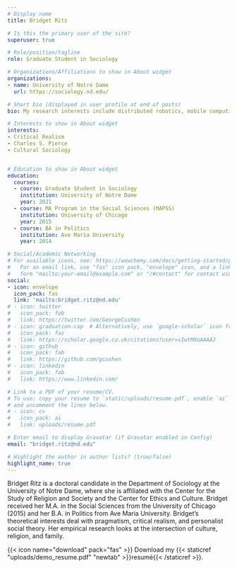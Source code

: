 ```yaml
---
# Display name
title: Bridget Ritz

# Is this the primary user of the site?
superuser: true

# Role/position/tagline
role: Graduate Student in Sociology

# Organizations/Affiliations to show in About widget
organizations:
- name: University of Notre Dame
  url: https://sociology.nd.edu/

# Short bio (displayed in user profile at end of posts)
bio: My research interests include distributed robotics, mobile computing and programmable matter.

# Interests to show in About widget
interests:
- Critical Realism
- Charles S. Pierce
- Cultural Sociology


# Education to show in About widget
education:
  courses:
  - course: Graduate Student in Sociology
    institution: University of Notre Dame
    year: 2021
  - course: MA Program in the Social Sciences (MAPSS)
    institution: University of Chicago
    year: 2015
  - course: BA in Politics
    institution: Ave Maria University
    year: 2014

# Social/Academic Networking
# For available icons, see: https://wowchemy.com/docs/getting-started/page-builder/#icons
#   For an email link, use "fas" icon pack, "envelope" icon, and a link in the
#   form "mailto:your-email@example.com" or "/#contact" for contact widget.
social:
- icon: envelope
  icon_pack: fas
  link: 'mailto:bridget.ritz@nd.edu'
# - icon: twitter
#   icon_pack: fab
#   link: https://twitter.com/GeorgeCushen
# - icon: graduation-cap  # Alternatively, use `google-scholar` icon from `ai` icon pack
#   icon_pack: fas
#   link: https://scholar.google.co.uk/citations?user=sIwtMXoAAAAJ
# - icon: github
#   icon_pack: fab
#   link: https://github.com/gcushen
# - icon: linkedin
#   icon_pack: fab
#   link: https://www.linkedin.com/

# Link to a PDF of your resume/CV.
# To use: copy your resume to `static/uploads/resume.pdf`, enable `ai` icons in `params.toml`, 
# and uncomment the lines below.
# - icon: cv
#   icon_pack: ai
#   link: uploads/resume.pdf

# Enter email to display Gravatar (if Gravatar enabled in Config)
email: "bridget.ritz@nd.edu"

# Highlight the author in author lists? (true/false)
highlight_name: true
---
```


Bridget Ritz is a doctoral candidate in the Department of Sociology at the University of Notre Dame, where she is affiliated with the Center for the Study of Religion and Society and the Center for Ethics and Culture. Bridget received her M.A. in the Social Sciences from the University of Chicago (2015) and her B.A. in Politics from Ave Maria University. Bridget’s theoretical interests deal with pragmatism, critical realism, and personalist social theory. Her empirical research looks at the intersection of culture, religion, and family. 

{{< icon name="download" pack="fas" >}} Download my {{< staticref "uploads/demo_resume.pdf" "newtab" >}}resumé{{< /staticref >}}.
